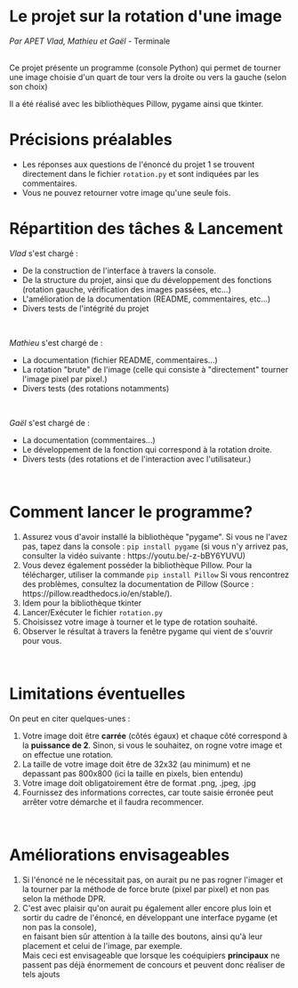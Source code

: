 # Le projet sur la rotation d'une image
<i>Par APET Vlad, Mathieu et Gaël</i> - Terminale<br><br>

Ce projet présente un programme (console Python) qui permet de tourner une image choisie d'un quart de tour vers la droite ou vers la gauche (selon son choix)

Il a été réalisé avec les bibliothèques Pillow, pygame ainsi que tkinter.

# Précisions préalables
<ul>
  <li>Les réponses aux questions de l'énoncé du projet 1 se trouvent directement dans le fichier <code>rotation.py</code> et sont indiquées par les commentaires.</li>
  <li>Vous ne pouvez retourner votre image qu'une seule fois.</li>
</ul>

# Répartition des tâches & Lancement
<i>Vlad</i> s'est chargé :<br>
<ul>
  <li>De la construction de l'interface à travers la console.</li>
  <li>De la structure du projet, ainsi que du développement des fonctions (rotation gauche, vérification des images passées, etc...)</li>
  <li>L'amélioration de la documentation (README, commentaires, etc...)</li>
  <li>Divers tests de l'intégrité du projet</li>
</ul><br>

<i>Mathieu</i> s'est chargé de :<br>
<ul>
  <li>La documentation (fichier README, commentaires...)</li>
  <li>La rotation "brute" de l'image (celle qui consiste à "directement" tourner l'image pixel par pixel.)</li>
  <li>Divers tests (des rotations notamments)</li>
</ul><br>

<i>Gaël</i> s'est chargé de :<br>
<ul>
  <li>La documentation (commentaires...)</li>
  <li>Le développement de la fonction qui correspond à la rotation droite.</li>
  <li>Divers tests (des rotations et de l'interaction avec l'utilisateur.)</li>
</ul><br>


# Comment lancer le programme?
<ol>
  <li>Assurez vous d'avoir installé la bibliothèque "pygame". Si vous ne l'avez pas, tapez dans la console : <code>pip install pygame</code> (si vous n'y arrivez pas, consulter la vidéo suivante :  https://youtu.be/-z-bBY6YUVU)</li>
  <li>Vous devez également posséder la bibliothèque Pillow. Pour la télécharger, utiliser la commande <code>pip install Pillow</code> Si vous rencontrez des problèmes, consultez la documentation de Pillow (Source : https://pillow.readthedocs.io/en/stable/).</li>
  <li>Idem pour la bibliothèque tkinter</li>
  <li>Lancer/Exécuter le fichier <code>rotation.py</code><br></li>
  <li>Choisissez votre image à tourner et le type de rotation souhaité.</li>
  <li>Observer le résultat à travers la fenêtre pygame qui vient de s'ouvrir pour vous.</li>
</ol><br>

# Limitations éventuelles
<p>On peut en citer quelques-unes :</p>
<ol>
  <li>Votre image doit être <b>carrée</b> (côtés égaux) et chaque côté correspond à la <b>puissance de 2</b>. Sinon, si vous le souhaitez, on rogne votre image et on effectue une rotation.</li>
  <li>La taille de votre image doit être de 32x32 (au minimum) et ne depassant pas 800x800 (ici la taille en pixels, bien entendu)</li>
  <li>Votre image doit obligatoirement être de format .png, .jpeg, .jpg</li>
  <li>Fournissez des informations correctes, car toute saisie érronée peut arrêter votre démarche et il faudra recommencer.</li>
</ol><br>

# Améliorations envisageables 
<ol>
  <li>Si l'énoncé ne le nécessitait pas, on aurait pu ne pas rogner l'imager et la tourner par la méthode de force brute (pixel par pixel) et non pas selon la méthode DPR.</li>
  <li>C'est avec plaisir qu'on aurait pu également aller encore plus loin et sortir du cadre de l'énoncé, en développant une interface pygame (et non pas la console), <br>en faisant bien sûr attention à la taille des boutons, ainsi qu'à leur placement et celui de l'image, par exemple. <br>Mais ceci est envisageable que lorsque les coéquipiers <b>principaux</b> ne passent pas déjà énormement de concours et peuvent donc réaliser de tels ajouts</li>
</ol><br>
